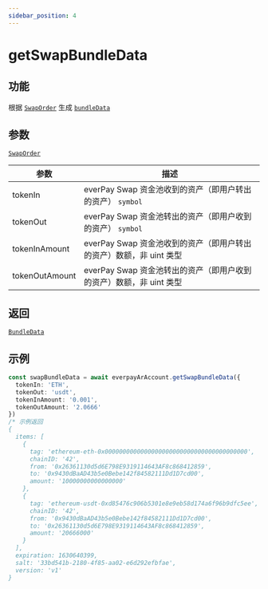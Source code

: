 ```yaml
---
sidebar_position: 4
---
```


# getSwapBundleData

## 功能
根据 [`SwapOrder`](../types#swaporder) 生成 [`bundleData`](../types#bundledata)

## 参数
[`SwapOrder`](../types#swaporder)

|参数|描述|
|---|---|
|tokenIn|everPay Swap 资金池收到的资产（即用户转出的资产） `symbol`|
|tokenOut|everPay Swap 资金池转出的资产（即用户收到的资产） `symbol`|
|tokenInAmount|everPay Swap 资金池收到的资产（即用户转出的资产）数额，非 uint 类型|
|tokenOutAmount|everPay Swap 资金池转出的资产（即用户收到的资产）数额，非 uint 类型|

## 返回
[`BundleData`](../types#bundledata)

## 示例

```ts
const swapBundleData = await everpayArAccount.getSwapBundleData({
  tokenIn: 'ETH',
  tokenOut: 'usdt',
  tokenInAmount: '0.001',
  tokenOutAmount: '2.0666'
})
/* 示例返回
{
  items: [
    {
      tag: 'ethereum-eth-0x0000000000000000000000000000000000000000',
      chainID: '42',
      from: '0x26361130d5d6E798E9319114643AF8c868412859',
      to: '0x9430dBaAD43b5e0Bebe142f84582111Dd1D7cd00',
      amount: '10000000000000000'
    },
    {
      tag: 'ethereum-usdt-0xd85476c906b5301e8e9eb58d174a6f96b9dfc5ee',
      chainID: '42',
      from: '0x9430dBaAD43b5e0Bebe142f84582111Dd1D7cd00',
      to: '0x26361130d5d6E798E9319114643AF8c868412859',
      amount: '20666000'
    }
  ],
  expiration: 1630640399,
  salt: '33bd541b-2180-4f85-aa02-e6d292efbfae',
  version: 'v1'
}
```